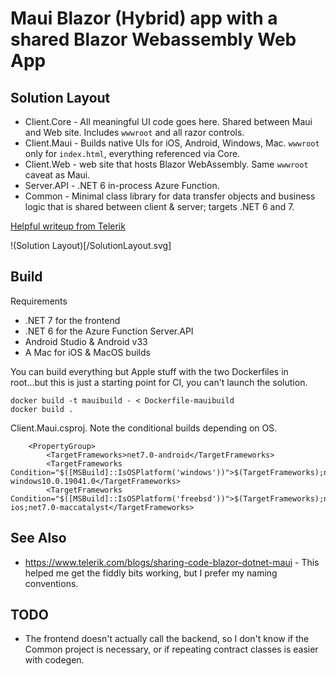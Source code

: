 # Maui Blazor (Hybrid) app with a shared Blazor Webassembly Web App

## Solution Layout

* Client.Core - All meaningful UI code goes here. Shared between Maui and Web site. Includes `wwwroot` and all razor controls. 
* Client.Maui - Builds native UIs for iOS, Android, Windows, Mac. `wwwroot` only for `index.html`, everything referenced via Core. 
* Client.Web - web site that hosts Blazor WebAssembly. Same `wwwroot` caveat as Maui.
* Server.API - .NET 6 in-process Azure Function.  
* Common - Minimal class library for data transfer objects and business logic that is shared between client & server; targets .NET 6 and 7. 

[Helpful writeup from Telerik](https://www.telerik.com/blogs/sharing-code-blazor-dotnet-maui)

!(Solution Layout)[/SolutionLayout.svg]

## Build

Requirements
* .NET 7 for the frontend 
* .NET 6 for the Azure Function Server.API
* Android Studio & Android v33
* A Mac for iOS & MacOS builds

You can build everything but Apple stuff with the two Dockerfiles in root...but this is just a starting point for CI, you can't launch the solution. 

```
docker build -t mauibuild - < Dockerfile-mauibuild
docker build .
```

Client.Maui.csproj. Note the conditional builds depending on OS.
```
    <PropertyGroup>
        <TargetFrameworks>net7.0-android</TargetFrameworks>
        <TargetFrameworks Condition="$([MSBuild]::IsOSPlatform('windows'))">$(TargetFrameworks);net7.0-windows10.0.19041.0</TargetFrameworks>
        <TargetFrameworks Condition="$([MSBuild]::IsOSPlatform('freebsd'))">$(TargetFrameworks);net7.0-ios;net7.0-maccatalyst</TargetFrameworks>
```

## See Also

* https://www.telerik.com/blogs/sharing-code-blazor-dotnet-maui - This helped me get the fiddly bits working, but I prefer my naming conventions. 

## TODO

* The frontend doesn't actually call the backend, so I don't know if the Common project is necessary, or if repeating contract classes is easier with codegen. 